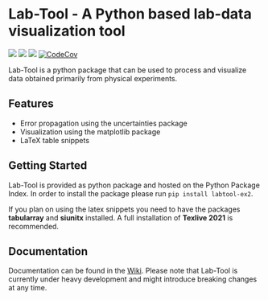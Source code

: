 # Lab-Tool - A Python based lab-data visualization tool

![](https://img.shields.io/github/v/release/Bierbunker/Lab-Tool?include_prereleases)
![](https://img.shields.io/pypi/l/labtool-ex2)
![](https://github.com/Bierbunker/Lab-Tool/actions/workflows/pypi.yml/badge.svg)
[![CodeCov](https://github.com/Bierbunker/Lab-Tool/actions/workflows/codecov.yml/badge.svg)](https://github.com/Bierbunker/Lab-Tool/actions/workflows/codecov.yml)

Lab-Tool is a python package that can be used to process and visualize data
obtained primarily from physical experiments.

## Features

* Error propagation using the uncertainties package
* Visualization using the matplotlib package
* LaTeX table snippets

## Getting Started

Lab-Tool is provided as python package and hosted on the Python Package Index.
In order to install the package please run ```pip install labtool-ex2```.

If you plan on using the latex snippets you need to have the packages
**tabularray** and **siunitx** installed. A full installation of
**Texlive 2021** is recommended.

## Documentation

Documentation can be found in the
[Wiki](https://github.com/Bierbunker/Lab-Tool/wiki). Please note that Lab-Tool
is currently under heavy development and might introduce breaking changes at any
time.
